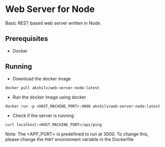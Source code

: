 # Web Server for Node

Basic REST based web server written in Node.

## Prerequisites

- Docker

## Running

- Download the docker image
```
docker pull akshilv/web-server-node:latest
```
- Run the docker image using docker
```
docker run -p <HOST_MACHINE_PORT>:4000 akshilv/web-server-node:latest
```
- Check if the server is running
```
curl localhost:<HOST_MACHINE_PORT>/api/ping
```

Note: The <APP_PORT> is predefined to run at 3000. To change this, please change the `PORT` environment variable in the Dockerfile
